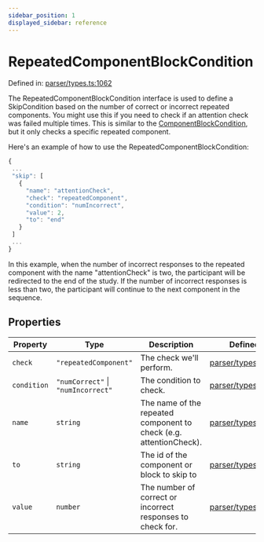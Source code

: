 ```yaml
---
sidebar_position: 1
displayed_sidebar: reference
---
```


# RepeatedComponentBlockCondition

Defined in: [parser/types.ts:1062](https://github.com/revisit-studies/study/blob/79149c8bf8bccdc63f81d04e34de6bd5b26d533d/src/parser/types.ts#L1062)

The RepeatedComponentBlockCondition interface is used to define a SkipCondition based on the number of correct or incorrect repeated components. You might use this if you need to check if an attention check was failed multiple times. This is similar to the [ComponentBlockCondition](../ComponentBlockCondition), but it only checks a specific repeated component.

Here's an example of how to use the RepeatedComponentBlockCondition:

```js
{
 ...
 "skip": [
   {
     "name": "attentionCheck",
     "check": "repeatedComponent",
     "condition": "numIncorrect",
     "value": 2,
     "to": "end"
   }
 ]
 ...
}
```

In this example, when the number of incorrect responses to the repeated component with the name "attentionCheck" is two, the participant will be redirected to the end of the study. If the number of incorrect responses is less than two, the participant will continue to the next component in the sequence.

## Properties

| Property | Type | Description | Defined in |
| ------ | ------ | ------ | ------ |
| <a id="check"></a> `check` | `"repeatedComponent"` | The check we'll perform. | [parser/types.ts:1066](https://github.com/revisit-studies/study/blob/79149c8bf8bccdc63f81d04e34de6bd5b26d533d/src/parser/types.ts#L1066) |
| <a id="condition"></a> `condition` | `"numCorrect"` \| `"numIncorrect"` | The condition to check. | [parser/types.ts:1068](https://github.com/revisit-studies/study/blob/79149c8bf8bccdc63f81d04e34de6bd5b26d533d/src/parser/types.ts#L1068) |
| <a id="name"></a> `name` | `string` | The name of the repeated component to check (e.g. attentionCheck). | [parser/types.ts:1064](https://github.com/revisit-studies/study/blob/79149c8bf8bccdc63f81d04e34de6bd5b26d533d/src/parser/types.ts#L1064) |
| <a id="to"></a> `to` | `string` | The id of the component or block to skip to | [parser/types.ts:1072](https://github.com/revisit-studies/study/blob/79149c8bf8bccdc63f81d04e34de6bd5b26d533d/src/parser/types.ts#L1072) |
| <a id="value"></a> `value` | `number` | The number of correct or incorrect responses to check for. | [parser/types.ts:1070](https://github.com/revisit-studies/study/blob/79149c8bf8bccdc63f81d04e34de6bd5b26d533d/src/parser/types.ts#L1070) |
